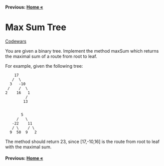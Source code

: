 #### Previous: [Home &laquo;](../Medium.md)

# Max Sum Tree

[Codewars](https://www.codewars.com/kata/57e5279b7cf1aea5cf000359)

You are given a binary tree. Implement the method maxSum which 
returns the maximal sum of a route from root to leaf.

For example, given the following tree:
    
        17
       /  \
      3   -10
     /    /  \
    2    16   1
             /
            13
        
        
           5
         /   \
       -22    11
       / \    / \
      9  50  9   2
        
The method should return 23, since [17,-10,16] is the route
from root to leaf with the maximal sum.

#### Previous: [Home &laquo;](../Medium.md)
